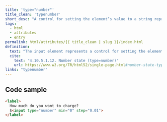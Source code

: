 ```yaml
---
title: 'type="number"' 
title_clean: 'typenumber' 
short_desc: "A control for setting the element’s value to a string representing a number."
tags:
  - html
  - attributes
  - entry
permalink: html/attributes/{{ title_clean | slug }}/index.html
definition:
  text: "The input element represents a control for setting the element’s value to a string representing a number."
  cite:
    text: "4.10.5.1.12. Number state (type=number)"
    url: https://www.w3.org/TR/html52/single-page.html#number-state-typenumber
links: "typenumber"
---
```


<h2 class="h3"><span>Code sample</span></h2>

```html
<label>
  How much do you want to charge? 
  $<input type="number" min="0" step="0.01">
</label>
```
